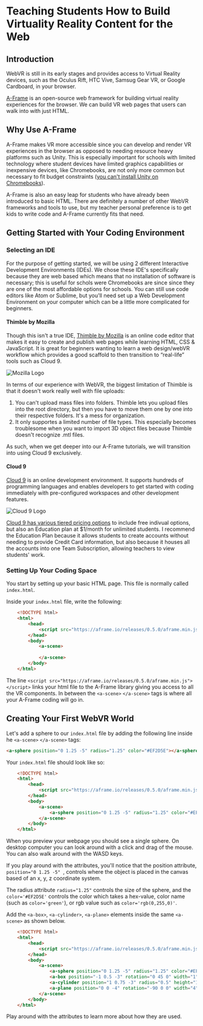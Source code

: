 # Teaching Students How to Build Virtuality Reality Content for the Web

## Introduction
WebVR is still in its early stages and provides access to Virtual Reality devices, such as the Oculus Rift, HTC Vive, Samsug Gear VR, or Google Cardboard, in your browser. 

[A-Frame](http://aframe.io "A-Frame Homepage") is an open-source web framework for building virtual reality experiences for the browser. We can build VR web pages that users can walk into with just HTML.

## Why Use A-Frame

A-Frame makes VR more accessible since you can develop and render VR experiences in the browser as opposed to needing resource heavy platforms such as Unity. This is especially important for schools with limited technology where student devices have limited graphics capabilities or inexpensive devices, like Chromebooks, are not only more common but necessary to fit budget constraints ([you can't install Unity on Chromebooks](https://unity3d.com/unity/system-requirements "Unity System Requirements")).

A-Frame is also an easy leap for students who have already been introduced to basic HTML. There are definitely a number of other WebVR frameworks and tools to use, but my teacher personal preference is to get kids to write code and A-Frame currently fits that need.

## Getting Started with Your Coding Environment

### Selecting an IDE
For the purpose of getting started, we will be using 2 different Interactive Development Environments (IDEs). We chose these IDE's specifically because they are web based which means that no installation of software is necessary; this is useful for schols were Chromebooks are since since they are one of the most affordable options for schools. You can still use code editors like Atom or Sublime, but you'll need set up a Web Development Environment on your computer which can be a little more complicated for beginners.

#### Thimble by Mozilla
Though this isn't a true IDE, [Thimble by Mozilla](https://thimble.mozilla.org) is an online code editor that makes it easy to create and publish web pages while learning HTML, CSS & JavaScript. It is great for beginners wanting to learn a web design/webVR workflow which provides a good scaffold to then transition to “real-life” tools such as Cloud 9.

![Mozilla Logo](https://pbs.twimg.com/media/CP8Qhl3XAAA1uRH.png)

In terms of our experience with WebVR, the biggest limitation of Thimble is that it doesn't work really well with file uploads:

1. You can't upload mass files into folders. Thimble lets you upload files into the root directory, but then you have to move them one by one into their respective folders. It's a mess for organization.
2. It only supportes a limited number of file types. This especially becomes troublesome when you want to import 3D object files because Thimble doesn't recognize .mtl files.

As such, when we get deeper into our A-Frame tutorials, we will transition into using Cloud 9 exclusively.

#### Cloud 9
[Cloud 9](https://c9.io) is an online development environment. It supports hundreds of programming languages and enables developers to get started with coding immediately with pre-configured workspaces and other development features. 

![Cloud 9 Logo](http://nethusiastic.com/wp-content/uploads/2013/12/c9.jpg)

[Cloud 9 has various tiered pricing options](https://c9.io/pricing) to include free indivual options, but also an Education plan at $1/month for unlimited students. I recommend the Education Plan because it allows students to create accounts without needing to provide Credit Card information, but also because it houses all the accounts into one Team Subscription, allowing teachers to view students' work.

### Setting Up Your Coding Space
You start by setting up your basic HTML page. This file is normally called `index.html`.

Inside your `index.html` file, write the following:

```html
	<!DOCTYPE html>
	<html>
		<head>
			<script src="https://aframe.io/releases/0.5.0/aframe.min.js"></script>
		</head>
		<body>
			<a-scene>
			
			</a-scene>
		</body>
	</html>
```

The line `<script src="https://aframe.io/releases/0.5.0/aframe.min.js"></script>` links your html file to the A-Frame library giving you access to all the VR components. In between the `<a-scene>` `</a-scene>` tags is where all your A-Frame coding will go in.

## Creating Your First WebVR World

Let's add a sphere to our `index.html` file by adding the following line inside he `<a-scene>` `</a-scene>` tags:

```html
<a-sphere position="0 1.25 -5" radius="1.25" color="#EF2D5E"></a-sphere>
```

Your `index.html` file should look like so:

```html
	<!DOCTYPE html>
	<html>
		<head>
			<script src="https://aframe.io/releases/0.5.0/aframe.min.js"></script>
		</head>
		<body>
			<a-scene>
				<a-sphere position="0 1.25 -5" radius="1.25" color="#EF2D5E"></a-sphere>
			</a-scene>
		</body>
	</html>
```

When you preview your webpage you should see a single sphere. On desktop computer you can look around with a click and drag of the mouse. You can also walk around with the WASD keys. 

If you play around with the attributes, you'll notice that the position attribute, `position="0 1.25 -5" `, controls where the object is placed in the canvas based of an x, y, z coordinate system.

The radius attribute `radius="1.25"` controls the size of the sphere, and the `color='#EF2D5E'` controls the color which takes a hex-value, color name (such as `color='green'`), or rgb value such as `color='rgb(0,255,0)'`. 

Add the `<a-box>`, `<a-cylinder>`, `<a-plane>` elements inside the same `<a-scene>` as shown below. 


```html
	<!DOCTYPE html>
	<html>
		<head>
			<script src="https://aframe.io/releases/0.5.0/aframe.min.js"></script>
		</head>
		<body>
			<a-scene>
				<a-sphere position="0 1.25 -5" radius="1.25" color="#EF2D5E"></a-sphere>
				<a-box position="-1 0.5 -3" rotation="0 45 0" width="1" height="1" depth="1" color="#4CC3D9"></a-box>
				<a-cylinder position="1 0.75 -3" radius="0.5" height="1.5" color="#FFC65D"></a-cylinder>
				<a-plane position="0 0 -4" rotation="-90 0 0" width="4" height="4" color="#7BC8A4"></a-plane>
			</a-scene>
		</body>
	</html>
```

Play around with the attributes to learn more about how they are used. 

